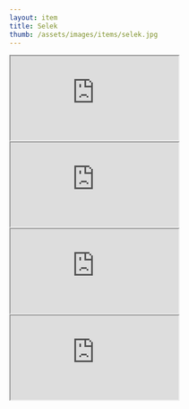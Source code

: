 ```yaml
---
layout: item
title: Selek
thumb: /assets/images/items/selek.jpg
---
```

<iframe onload="" src="http://magic-items.herokuapp.com/item/embed/57"></iframe>
<iframe onload="" src="http://magic-items.herokuapp.com/item/embed/99"></iframe>
<iframe onload="" src="http://magic-items.herokuapp.com/item/embed/103"></iframe>
<iframe onload="" src="http://magic-items.herokuapp.com/item/embed/112"></iframe>
